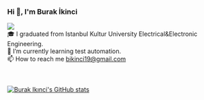 ### Hi 👋, I'm Burak İkinci  
![](https://komarev.com/ghpvc/?username=your-github-burakikinci&color=brightgreen) <br />
🎓 I graduated from Istanbul Kultur University Electrical&Electronic Engineering.  <br />
🌱 I’m currently learning test automation.<br />
📫 How to reach me bikinci19@gmail.com <br />
<br />
<br />

[![Burak Ikınci's GitHub stats](https://github-readme-stats.vercel.app/api?username=burakikinci)](https://github.com/burakikinci/github-readme-stats) 
<!--- [![Top Langs](https://github-readme-stats.vercel.app/api/top-langs/?username=burakikinci)](https://github.com/burakikinci/github-readme-stats) ---> 

